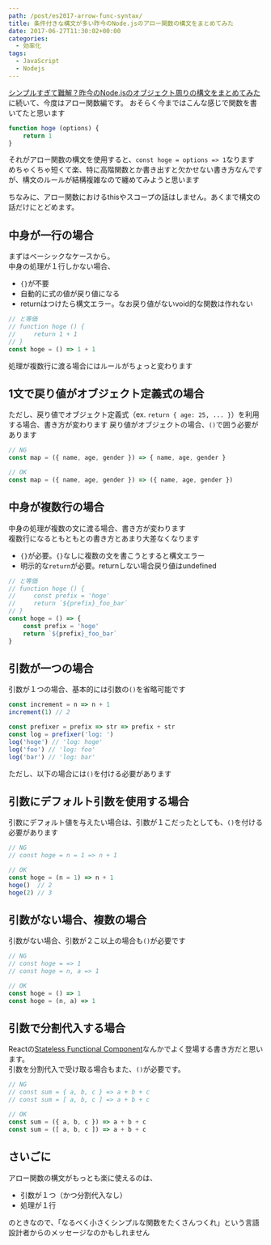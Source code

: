 ```yaml
---
path: /post/es2017-arrow-func-syntax/
title: 条件付きな構文が多い昨今のNode.jsのアロー関数の構文をまとめてみた
date: 2017-06-27T11:30:02+00:00
categories:
  - 効率化
tags:
  - JavaScript
  - Nodejs
---
```


[シンプルすぎて難解？昨今のNode.jsのオブジェクト周りの構文をまとめてみた](/post/es2017-object-syntax/)に続いて、今度はアロー関数編です。
おそらく今まではこんな感じで関数を書いてたと思います

```js
function hoge (options) {
    return 1
}
```

それがアロー関数の構文を使用すると、`const hoge = options => 1`なります  
めちゃくちゃ短くて楽、特に高階関数とか書き出すと欠かせない書き方なんですが、構文のルールが結構複雑なので纏めてみようと思います

ちなみに、アロー関数におけるthisやスコープの話はしません。あくまで構文の話だけにとどめます。

<!--more-->

中身が一行の場合
----------------------------------------

まずはベーシックなケースから。  
中身の処理が１行しかない場合、

- `{}`が不要
- 自動的に式の値が戻り値になる
- returnはつけたら構文エラー。なお戻り値がないvoid的な関数は作れない

```js
// と等価
// function hoge () {
//     return 1 + 1
// }
const hoge = () => 1 + 1
```

処理が複数行に渡る場合にはルールがちょっと変わります

1文で戻り値がオブジェクト定義式の場合
----------------------------------------

ただし、戻り値でオブジェクト定義式（ex. `return { age: 25, ... }`）を利用する場合、書き方が変わります
戻り値がオブジェクトの場合、`()`で囲う必要があります

```js
// NG
const map = ({ name, age, gender }) => { name, age, gender }

// OK
const map = ({ name, age, gender }) => ({ name, age, gender })
```

中身が複数行の場合
----------------------------------------

中身の処理が複数の文に渡る場合、書き方が変わります  
複数行になるともともとの書き方とあまり大差なくなります

- `{}`が必要。`{}`なしに複数の文を書こうとすると構文エラー
- 明示的な`return`が必要。returnしない場合戻り値はundefined

```js
// と等価
// function hoge () {
//     const prefix = 'hoge'
//     return `${prefix}_foo_bar`
// }
const hoge = () => {
    const prefix = 'hoge'
    return `${prefix}_foo_bar`
}
```

引数が一つの場合
----------------------------------------

引数が１つの場合、基本的には引数の`()`を省略可能です

```js
const increment = n => n + 1
increment(1) // 2

const prefixer = prefix => str => prefix + str
const log = prefixer('log: ')
log('hoge') // 'log: hoge'
log('foo') // 'log: foo'
log('bar') // 'log: bar'
```

ただし、以下の場合には`()`を付ける必要があります

引数にデフォルト引数を使用する場合
----------------------------------------

引数にデフォルト値を与えたい場合は、引数が１こだったとしても、`()`を付ける必要があります

```js
// NG
// const hoge = n = 1 => n + 1

// OK
const hoge = (n = 1) => n + 1
hoge()  // 2
hoge(2) // 3
```

引数がない場合、複数の場合
----------------------------------------

引数がない場合、引数が２こ以上の場合も`()`が必要です

```js
// NG
// const hoge = => 1
// const hoge = n, a => 1

// OK
const hoge = () => 1
const hoge = (n, a) => 1
```

引数で分割代入する場合
----------------------------------------

Reactの[Stateless Functional Component](https://hackernoon.com/react-stateless-functional-components-nine-wins-you-might-have-overlooked-997b0d933dbc)なんかでよく登場する書き方だと思います。  
引数を分割代入で受け取る場合もまた、`()`が必要です。

```js
// NG
// const sum = { a, b, c } => a + b + c
// const sum = [ a, b, c ] => a + b + c

// OK
const sum = ({ a, b, c }) => a + b + c
const sum = ([ a, b, c ]) => a + b + c
```

さいごに
----------------------------------------

アロー関数の構文がもっとも楽に使えるのは、

- 引数が１つ（かつ分割代入なし）
- 処理が１行

のときなので、「なるべく小さくシンプルな関数をたくさんつくれ」という言語設計者からのメッセージなのかもしれません

